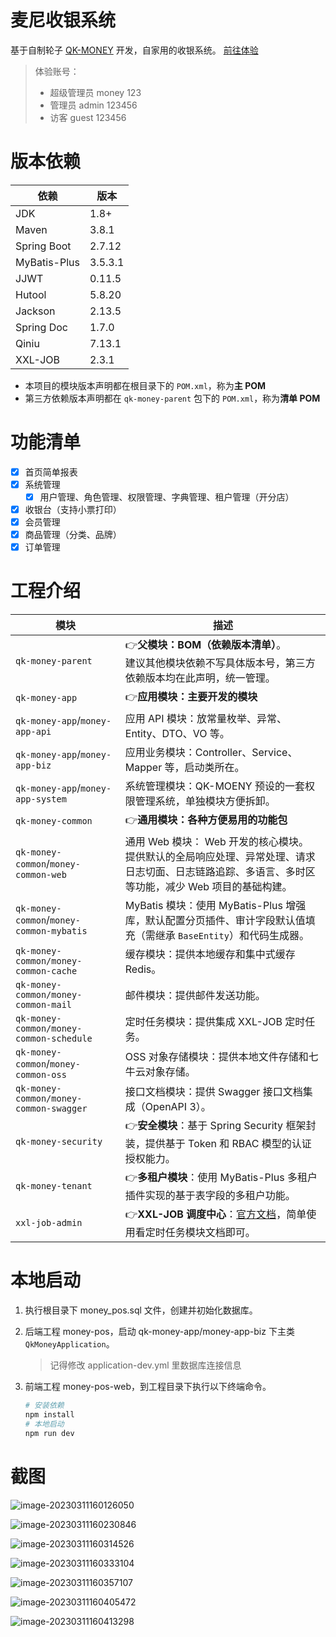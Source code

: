# 麦尼收银系统

基于自制轮子 [QK-MONEY](https://github.com/ycf1998/qk-money) 开发，自家用的收银系统。 [前往体验](http://175.178.102.32/money-pos-demo?tenant=M)

> 体验账号：
>
> - 超级管理员 money 123
> - 管理员 admin 123456
> - 访客 guest 123456

# 版本依赖

| 依赖         | 版本    |
| ------------ | ------- |
| JDK          | 1.8+    |
| Maven        | 3.8.1   |
| Spring Boot  | 2.7.12  |
| MyBatis-Plus | 3.5.3.1 |
| JJWT         | 0.11.5  |
| Hutool       | 5.8.20  |
| Jackson      | 2.13.5  |
| Spring Doc   | 1.7.0   |
| Qiniu        | 7.13.1  |
| XXL-JOB      | 2.3.1   |

- 本项目的模块版本声明都在根目录下的 `POM.xml`，称为**主 POM**
- 第三方依赖版本声明都在 `qk-money-parent` 包下的 `POM.xml`，称为**清单 POM**

# 功能清单

- [x] 首页简单报表
- [x] 系统管理
  - [x] 用户管理、角色管理、权限管理、字典管理、租户管理（开分店）

- [x] 收银台（支持小票打印）
- [x] 会员管理
- [x] 商品管理（分类、品牌）
- [x] 订单管理

# 工程介绍

| 模块                                     | 描述                                                         |
| ---------------------------------------- | ------------------------------------------------------------ |
| `qk-money-parent`                        | 👉**父模块：BOM（依赖版本清单）**。<br />建议其他模块依赖不写具体版本号，第三方依赖版本均在此声明，统一管理。 |
| `qk-money-app`                           | 👉**应用模块：主要开发的模块**                                |
| `qk-money-app`/`money-app-api`           | 应用 API 模块：放常量枚举、异常、Entity、DTO、VO 等。        |
| `qk-money-app`/`money-app-biz`           | 应用业务模块：Controller、Service、Mapper 等，启动类所在。   |
| `qk-money-app`/`money-app-system`        | 系统管理模块：QK-MOENY 预设的一套权限管理系统，单独模块方便拆卸。 |
| `qk-money-common`                        | 👉**通用模块：各种方便易用的功能包**                          |
| `qk-money-common`/`money-common-web`     | 通用 Web 模块： Web 开发的核心模块。<br />提供默认的全局响应处理、异常处理、请求日志切面、日志链路追踪、多语言、多时区等功能，减少 Web 项目的基础构建。 |
| `qk-money-common`/`money-common-mybatis` | MyBatis 模块：使用 MyBatis-Plus 增强库，默认配置分页插件、审计字段默认值填充（需继承 `BaseEntity`）和代码生成器。 |
| `qk-money-common/money-common-cache`     | 缓存模块：提供本地缓存和集中式缓存 Redis。                   |
| `qk-money-common/money-common-mail`      | 邮件模块：提供邮件发送功能。                                 |
| `qk-money-common/money-common-schedule`  | 定时任务模块：提供集成 XXL-JOB 定时任务。                    |
| `qk-money-common`/`money-common-oss`     | OSS 对象存储模块：提供本地文件存储和七牛云对象存储。         |
| `qk-money-common/money-common-swagger`   | 接口文档模块：提供 Swagger 接口文档集成（OpenAPI 3）。       |
| `qk-money-security`                      | 👉**安全模块**：基于 Spring Security 框架封装，提供基于 Token 和 RBAC 模型的认证授权能力。 |
| `qk-money-tenant`                        | 👉**多租户模块**：使用 MyBatis-Plus 多租户插件实现的基于表字段的多租户功能。 |
| `xxl-job-admin`                          | 👉**XXL-JOB 调度中心**：[官方文档](https://www.xuxueli.com/xxl-job)，简单使用看定时任务模块文档即可。 |

# 本地启动

1. 执行根目录下 money_pos.sql 文件，创建并初始化数据库。

2. 后端工程 money-pos，启动 qk-money-app/money-app-biz 下主类 `QkMoneyApplication`。

    > 记得修改 application-dev.yml 里数据库连接信息

3. 前端工程 money-pos-web，到工程目录下执行以下终端命令。

    ```bash
    # 安装依赖
    npm install
    # 本地启动
    npm run dev
    ```

# 截图

![image-20230311160126050](README.assets/image-20230311160126050.png)

![image-20230311160230846](README.assets/image-20230311160230846.png)

![image-20230311160314526](README.assets/image-20230311160314526.png)

![image-20230311160333104](README.assets/image-20230311160333104.png)

![image-20230311160357107](README.assets/image-20230311160357107.png)

![image-20230311160405472](README.assets/image-20230311160405472.png)

![image-20230311160413298](README.assets/image-20230311160413298.png)
